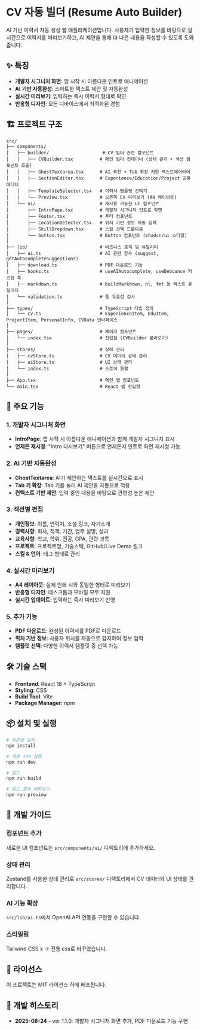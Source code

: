 # CV 자동 빌더 (Resume Auto Builder)

AI 기반 이력서 자동 생성 웹 애플리케이션입니다. 사용자가 입력한 정보를 바탕으로 실시간으로 이력서를 미리보기하고, AI 제안을 통해 더 나은 내용을 작성할 수 있도록 도와줍니다.

## ✨ 특징

- **개발자 시그니처 화면**: 앱 시작 시 아름다운 인트로 애니메이션
- **AI 기반 자동완성**: 스마트한 텍스트 제안 및 자동완성
- **실시간 미리보기**: 입력하는 즉시 이력서 형태로 확인
- **반응형 디자인**: 모든 디바이스에서 최적화된 경험

## 🏗️ 프로젝트 구조

```
src/
├── components/
│   ├── builder/                    # CV 빌더 관련 컴포넌트
│   │   ├── CVBuilder.tsx          # 메인 빌더 컨테이너 (상태 관리 + 섹션 컴포넌트 호출)
│   │   ├── GhostTextarea.tsx      # AI 추천 + Tab 확장 지원 텍스트에어리어
│   │   ├── SectionEditor.tsx      # Experience/Education/Project 공통 에디터
│   │   ├── TemplateSelector.tsx   # 이력서 템플릿 선택기
│   │   └── Preview.tsx            # 오른쪽 CV 미리보기 (A4 레이아웃)
│   └── ui/                        # 재사용 가능한 UI 컴포넌트
│       ├── IntroPage.tsx          # 개발자 시그니처 인트로 화면
│       ├── Footer.tsx             # 푸터 컴포넌트
│       ├── LocationDetector.tsx   # 위치 기반 정보 자동 입력
│       ├── SkillDropdown.tsx      # 스킬 선택 드롭다운
│       └── button.tsx             # Button 컴포넌트 (shadcn/ui 스타일)
│
├── lib/                           # 비즈니스 로직 및 유틸리티
│   ├── ai.ts                      # AI 관련 함수 (suggest, getAutocompleteSuggestions)
│   ├── download.ts                # PDF 다운로드 기능
│   ├── hooks.ts                   # useAIAutocomplete, useDebounce 커스텀 훅
│   ├── markdown.ts                # buildMarkdown, nl, fmt 등 텍스트 유틸리티
│   └── validation.ts              # 폼 유효성 검사
│
├── types/                         # TypeScript 타입 정의
│   └── cv.ts                      # ExperienceItem, EduItem, ProjectItem, PersonalInfo, CVData 인터페이스
│
├── pages/                         # 페이지 컴포넌트
│   └── index.tsx                  # 진입점 (CVBuilder 불러오기)
│
├── stores/                        # 상태 관리
│   ├── cvStore.ts                 # CV 데이터 상태 관리
│   ├── uiStore.ts                 # UI 상태 관리
│   └── index.ts                   # 스토어 통합
│
├── App.tsx                        # 메인 앱 컴포넌트
└── main.tsx                       # React 앱 진입점
```

## 🚀 주요 기능

### 1. 개발자 시그니처 화면
- **IntroPage**: 앱 시작 시 아름다운 애니메이션과 함께 개발자 시그니처 표시
- **언제든 재시청**: "Intro 다시보기" 버튼으로 언제든지 인트로 화면 재시청 가능

### 2. AI 기반 자동완성
- **GhostTextarea**: AI가 제안하는 텍스트를 실시간으로 표시
- **Tab 키 확장**: Tab 키를 눌러 AI 제안을 자동으로 적용
- **컨텍스트 기반 제안**: 입력 중인 내용을 바탕으로 관련성 높은 제안

### 3. 섹션별 편집
- **개인정보**: 이름, 연락처, 소셜 링크, 자기소개
- **경력사항**: 회사, 직책, 기간, 업무 설명, 성과
- **교육사항**: 학교, 학위, 전공, GPA, 관련 과목
- **프로젝트**: 프로젝트명, 기술스택, GitHub/Live Demo 링크
- **스킬 & 언어**: 태그 형태로 관리

### 4. 실시간 미리보기
- **A4 레이아웃**: 실제 인쇄 시와 동일한 형태로 미리보기
- **반응형 디자인**: 데스크톱과 모바일 모두 지원
- **실시간 업데이트**: 입력하는 즉시 미리보기 반영

### 5. 추가 기능
- **PDF 다운로드**: 완성된 이력서를 PDF로 다운로드
- **위치 기반 정보**: 사용자 위치를 자동으로 감지하여 정보 입력
- **템플릿 선택**: 다양한 이력서 템플릿 중 선택 가능

## 🛠️ 기술 스택

- **Frontend**: React 18 + TypeScript
- **Styling**: CSS
- **Build Tool**: Vite
- **Package Manager**: npm

## 📦 설치 및 실행

```bash
# 의존성 설치
npm install

# 개발 서버 실행
npm run dev

# 빌드
npm run build

# 빌드 결과 미리보기
npm run preview
```

## 🔧 개발 가이드

### 컴포넌트 추가
새로운 UI 컴포넌트는 `src/components/ui/` 디렉토리에 추가하세요.

### 상태 관리
Zustand를 사용한 상태 관리로 `src/stores/` 디렉토리에서 CV 데이터와 UI 상태를 관리합니다.

### AI 기능 확장
`src/lib/ai.ts`에서 OpenAI API 연동을 구현할 수 있습니다.

### 스타일링
Tailwind CSS x -> 전통 css로 바꾸었습니다.

## 📄 라이선스

이 프로젝트는 MIT 라이선스 하에 배포됩니다.

## 📅 개발 히스토리

- **2025-08-24** - ver 1.1.0: 개발자 시그니처 화면 추가, PDF 다운로드 기능 구현